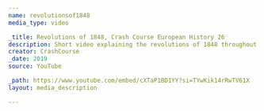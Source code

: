 ```yaml
---
name: revolutionsof1848
media_type: video

_title: Revolutions of 1848, Crash Course European History 26
description: Short video explaining the revolutions of 1848 throughout Europe.
creator: CrashCourse
_date: 2019
source: YouTube

_path: https://www.youtube.com/embed/cXTaP1BD1YY?si=TYwKik14rRwTV61X
layout: media_description

---
```

